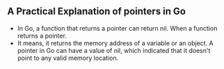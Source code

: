 ## A Practical Explanation of pointers in Go

- In Go, a function that returns a pointer can return nil. When a function returns a pointer.
- It means, it returns the memory address of a variable or an object. A pointer in Go can have a value of nil, which indicated that it doesn't point to any valid memory location.